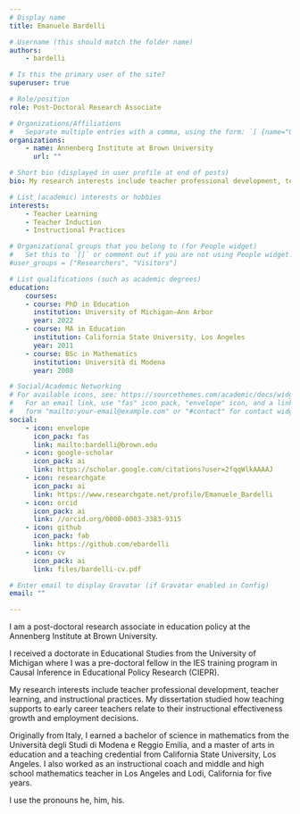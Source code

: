 ```yaml
---
# Display name
title: Emanuele Bardelli

# Username (this should match the folder name)
authors:
    - bardelli

# Is this the primary user of the site?
superuser: true

# Role/position
role: Post-Doctoral Research Associate

# Organizations/Affiliations
#   Separate multiple entries with a comma, using the form: `[ {name="Org1", url=""}, {name="Org2", url=""} ]`.
organizations:
    - name: Annenberg Institute at Brown University
      url: ""

# Short bio (displayed in user profile at end of posts)
bio: My research interests include teacher professional development, teacher learning, and instructional practices in mathematics education.

# List (academic) interests or hobbies
interests:
    - Teacher Learning
    - Teacher Induction
    - Instructional Practices

# Organizational groups that you belong to (for People widget)
#   Set this to `[]` or comment out if you are not using People widget.
#user_groups = ["Researchers", "Visitors"]

# List qualifications (such as academic degrees)
education:
    courses:
    - course: PhD in Education
      institution: University of Michigan—Ann Arbor
      year: 2022
    - course: MA in Education
      institution: California State University, Los Angeles
      year: 2011
    - course: BSc in Mathematics
      institution: Università di Modena
      year: 2008

# Social/Academic Networking
# For available icons, see: https://sourcethemes.com/academic/docs/widgets/#icons
#   For an email link, use "fas" icon pack, "envelope" icon, and a link in the
#   form "mailto:your-email@example.com" or "#contact" for contact widget.
social:
    - icon: envelope
      icon_pack: fas
      link: mailto:bardelli@brown.edu
    - icon: google-scholar
      icon_pack: ai
      link: https://scholar.google.com/citations?user=2fqqWlkAAAAJ
    - icon: researchgate
      icon_pack: ai
      link: https://www.researchgate.net/profile/Emanuele_Bardelli
    - icon: orcid
      icon_pack: ai
      link: //orcid.org/0000-0003-3383-9315
    - icon: github
      icon_pack: fab
      link: https://github.com/ebardelli
    - icon: cv
      icon_pack: ai
      link: files/bardelli-cv.pdf

# Enter email to display Gravatar (if Gravatar enabled in Config)
email: ""

---
```


I am a post-doctoral research associate in education policy at the Annenberg Institute at Brown University.

I received a doctorate in Educational Studies from the University of Michigan where I was a pre-doctoral fellow in the IES training program in Causal Inference in Educational Policy Research (CIEPR). 

My research interests include teacher professional development, teacher learning, and instructional practices. My dissertation studied how teaching supports to early career teachers relate to their instructional effectiveness growth and employment decisions.

Originally from Italy, I earned a bachelor of science in mathematics from the Università degli Studi di Modena e Reggio Emilia, and a master of arts in education and a teaching credential from California State University, Los Angeles.  I also worked as an instructional coach and middle and high school mathematics teacher in Los Angeles and Lodi, California for five years.

I use the pronouns he, him, his.

